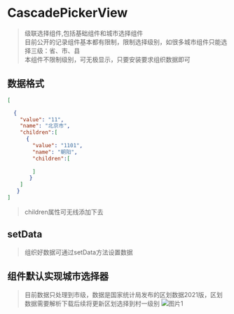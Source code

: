 # CascadePickerView
> 级联选择组件,包括基础组件和城市选择组件   
> 目前公开的记录组件基本都有限制，限制选择级别，如很多城市组件只能选择三级：省、市、县   
> 本组件不限制级别，可无极显示，只要安装要求组织数据即可   
## 数据格式
````json
[

  {
    "value": "11",
    "name": "北京市",
    "children":[
      {
        "value": "1101",
        "name": "朝阳",
        "children":[
          
        ]
       }
    ]
   }
]
````
> children属性可无线添加下去
## setData
> 组织好数据可通过setData方法设置数据
## 组件默认实现城市选择器
> 目前数据只处理到市级，数据是国家统计局发布的区划数据2021版，区划数据需要解析下载后续将更新区划选择到村一级别
![图片1](https://www.jianguoyun.com/p/DWbQeUQQqLmJChjo4LQE)